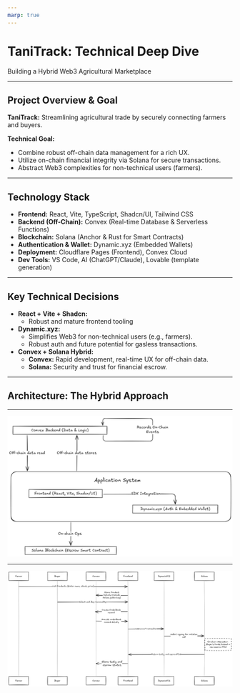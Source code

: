 ```yaml
---
marp: true
---
```


<!--
-->

# **TaniTrack: Technical Deep Dive**

Building a Hybrid Web3 Agricultural Marketplace

---

## Project Overview & Goal

**TaniTrack:** Streamlining agricultural trade by securely connecting farmers and buyers.

**Technical Goal:**

- Combine robust off-chain data management for a rich UX.
- Utilize on-chain financial integrity via Solana for secure transactions.
- Abstract Web3 complexities for non-technical users (farmers).

---

## Technology Stack

- **Frontend:** React, Vite, TypeScript, Shadcn/UI, Tailwind CSS
- **Backend (Off-Chain):** Convex (Real-time Database & Serverless Functions)
- **Blockchain:** Solana (Anchor & Rust for Smart Contracts)
- **Authentication & Wallet:** Dynamic.xyz (Embedded Wallets)
- **Deployment:** Cloudflare Pages (Frontend), Convex Cloud
- **Dev Tools:** VS Code, AI (ChatGPT/Claude), Lovable (template generation)

---

## Key Technical Decisions

- **React + Vite + Shadcn:**
  - Robust and mature frontend tooling
- **Dynamic.xyz:**
  - Simplifies Web3 for non-technical users (e.g., farmers).
  - Robust auth and future potential for gasless transactions.
- **Convex + Solana Hybrid:**
  - **Convex:** Rapid development, real-time UX for off-chain data.
  - **Solana:** Security and trust for financial escrow.

---

## Architecture: The Hybrid Approach

---

![bg 80%](./tech-slides-images/architecture-overview.png)

<!--
TaniTrack separates concerns for optimal performance, user experience, and security.
- **Convex:** Manages application data, user profiles, listings, off-chain order states.
- **Dynamic.xyz:** Simplifies auth & provides embedded Solana wallets.
- **Solana:** Secures financial transactions via an escrow smart contract.

-->

---

![bg 95%](./tech-slides-images/frontend-backend-solana.png)
